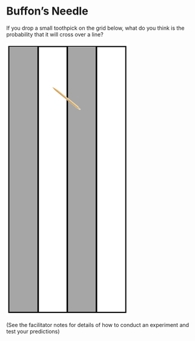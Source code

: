 # Buffon’s Needle
If you drop a small toothpick on the grid below, what do you think is the
probability that it will cross over a line?

<img src="./image-1.png" />

(See the facilitator notes for details of how to conduct an experiment and
  test your predictions)
